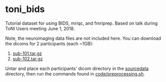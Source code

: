 # toni_bids
Tutorial dataset for using BIDS, mriqc, and fmriprep. Based on talk during ToNI Users meeting June 1, 2018.

Note, the neuroimaging data files are not included here. You can download the dicoms for 2 participants (each ~1GB):
1. [sub-101.tar.gz](https://www.dropbox.com/s/vi7kj42j321htjm/sub-101.tar.gz?dl=0)
2. [sub-102.tar.gz](https://www.dropbox.com/s/7oi33ar3lfabduy/sub-102.tar.gz?dl=0)

Untar and place each participants' dicom directory in the [sourcedata](sourcedata) directory, then run the commands found in [code/preprocessing.sh](code/preprocessing.sh).
